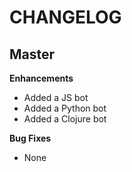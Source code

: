 CHANGELOG
=========

## Master
**Enhancements**
* Added a JS bot
* Added a Python bot
* Added a Clojure bot

**Bug Fixes**
* None

